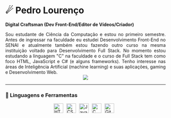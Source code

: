 # ☄ Pedro Lourenço

**Digital Craftsman (Dev Front-End/Editor de Vídeos/Criador)**

<div style="text-align: justify;">
    Sou estudante de Ciência da Computação e estou no primeiro semestre. Antes de ingressar na faculdade eu estudei Desenvolvimento Front-End no SENAI e atualmente também estou fazendo outro curso na mesma instituição voltado para Desenvolvimento Full Stack. No momento estou estudando a linguagem "C" na faculdade e o curso de Full Stack tem como foco HTML, JavaScript e C# (e alguns frameworks). Tenho interesse nas áreas de Inteligência Artificial (machine learning) e suas aplicações, gaming e Desenvolvimento Web.
</div>

<div align="center">
    <img src="imgs/e28d61b0ce1b686bbd9c19b98912101f.gif">
</div>

---

### 🧰 Linguagens e Ferramentas

<div style="display: flex; justify-content: center;">
    <img alt="HTML" width="30px" style="padding-right:10px;" src="https://cdn.jsdelivr.net/gh/devicons/devicon/icons/html5/html5-plain.svg" />
    <img alt="CSS" width="30px" style="padding-right:10px;" src="https://cdn.jsdelivr.net/gh/devicons/devicon/icons/css3/css3-plain.svg" />
    <img alt="JavaScript" width="30px" style="padding-right:10px;" src="https://cdn.jsdelivr.net/gh/devicons/devicon/icons/javascript/javascript-plain.svg" />
    <img alt="C" width="30px" style="padding-right:10px;" src="https://cdn.jsdelivr.net/gh/devicons/devicon@latest/icons/c/c-original.svg" />
    <img alt="Git" width="30px" style="padding-right:10px;" src="https://cdn.jsdelivr.net/gh/devicons/devicon/icons/git/git-original.svg" />
</div>
